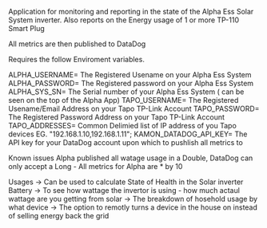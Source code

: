 Application for monitoring and reporting in the state of the Alpha Ess Solar System inverter.
Also reports on the Energy usage of 1 or more TP-110 Smart Plug 

All metrics are then published to DataDog

Requires the follow Enviroment variables.

ALPHA_USERNAME= The Registered Usename on your Alpha Ess System
ALPHA_PASSWORD= The Registered password on your Alpha Ess System
ALPHA_SYS_SN= The Serial number of your Alpha Ess System ( can be seen on the top of the Alpha App)
TAPO_USERNAME= The Registered Usename/Email Address on your Tapo TP-Link Account
TAPO_PASSWORD= The Registered Password Address on your Tapo TP-Link Account
TAPO_ADDRESSES= Common Delimied list of IP address of you Tapo devices EG. "192.168.1.10,192.168.1.11";
KAMON_DATADOG_API_KEY= The API key for your DataDog account upon which to pushlish all metrics to


Known issues
Alpha published all watage usage in a Double, DataDog can only accept a Long - All metrics for Alpha are * by 10


Usages
-> Can be used to calculate State of Health in the Solar inverter Battery
-> To see how wattage the invertor is using - how much actaul wattage are you getting from solar
-> The breakdown of hosehold usage by what device
-> The option to remotly turns a device in the house on instead of selling energy back the grid
